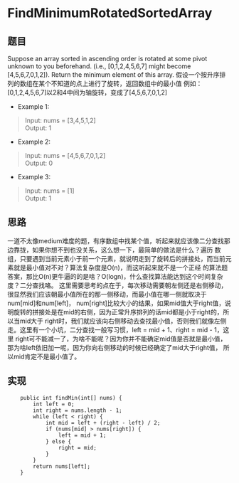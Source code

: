 # FindMinimumRotatedSortedArray

## 题目
Suppose an array sorted in ascending order is rotated at some pivot unknown to you beforehand. 
(i.e.,  [0,1,2,4,5,6,7] might become  [4,5,6,7,0,1,2]).
Return the minimum element of this array.
假设一个按升序排列的数组在某个不知道的点上进行了旋转，返回数组中的最小值
例如：\[0,1,2,4,5,6,7\]以2和4中间为轴旋转，变成了\[4,5,6,7,0,1,2]

* Example 1:
> Input: nums = [3,4,5,1,2]  
Output: 1

* Example 2:
> Input: nums = [4,5,6,7,0,1,2]  
Output: 0

* Example 3:
> Input: nums = [1]  
Output: 1
 
## 思路 
一道不太像medium难度的题，有序数组中找某个值，听起来就应该像二分查找那边靠拢，如果你想不到也没关系，这么想一下，最简单的做法是什么？遍历
数组，只要遇到当前元素小于前一个元素，就说明走到了旋转后的拼接处，而当前元素就是最小值对不对？算法复杂度是O(n)，而这听起来就不是一个正经
的算法题答案，那比O(n)更牛逼的的是啥？O(logn)，什么查找算法能达到这个时间复杂度？二分查找咯。
这里需要思考的点在于，每次移动需要朝左侧还是右侧移动，很显然我们应该朝最小值所在的那一侧移动，而最小值在哪一侧就取决于num\[mid\]和num\[left\]，
num\[right\]比较大小的结果，如果mid值大于right值，说明旋转的拼接处是在mid的右侧，因为正常升序排列的话mid都是小于right的，所以当mid大于
right时，我们就应该向右侧移动去查找最小值，否则我们就像左侧走。这里有一个小坑，二分查找一般写习惯，left = mid + 1、right = mid - 1，这里
right可不能减一了，为啥不能呢？因为你并不能确定mid值是否就是最小值，那为啥left依旧加一呢，因为你向右侧移动的时候已经确定了mid大于right值，
所以mid肯定不是最小值了。

## 实现 
```
    public int findMin(int[] nums) {
        int left = 0;
        int right = nums.length - 1;
        while (left < right) {
            int mid = left + (right - left) / 2;
            if (nums[mid] > nums[right]) {
                left = mid + 1;
            } else {
                right = mid;
            }
        }
        return nums[left];
    }
```
